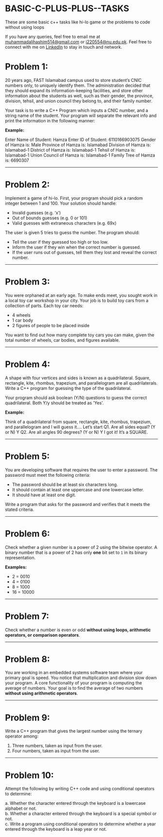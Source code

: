 # BASIC-C-PLUS-PLUS--TASKS
These are some basic c++ tasks like hi-lo game or the problems to code without using loops 

If you have any queries, feel free to email me at [muhammadalihashim514@gmail.com](mailto:muhammadalihashim514@gmail.com) or [i220554@nu.edu.pk](mailto:i220554@nu.edu.pk).
Feel free to connect with me on [LinkedIn](https://www.linkedin.com/in/muhammad-ali-hashim-5115882b4) to stay in touch and network.


# Problem 1:
20 years ago, FAST Islamabad campus used to store student’s CNIC numbers only, to uniquely identify them. The administration decided that they should expand its information-keeping facilities, and store other information about the students as well, such as their gender, the province, division, tehsil, and union council they belong to, and their family number.


Your task is to write a C++ Program which inputs a CNIC number, and a string name of the student. Your program will separate the relevant info and print the information in the following manner:

**Example:**

Enter Name of Student: Hamza
Enter ID of Student: 6110166903075
Gender of Hamza is: Male
Province of Hamza is: Islamabad
Division of Hamza is: Islamabad-1
District of Hamza is: Islamabad-1
Tehsil of Hamza is: Islamabad-1
Union Council of Hamza is: Islamabad-1
Family Tree of Hamza is: 6690307


---

# Problem 2:
Implement a game of hi-lo. First, your program should pick a random integer between 1 and 100. Your solution should handle:

- Invalid guesses (e.g. ‘x’)
- Out of bounds guesses (e.g. 0 or 101)
- Valid guesses with extraneous characters (e.g. 69x)

The user is given 5 tries to guess the number. The program should:

- Tell the user if they guessed too high or too low.
- Inform the user if they win when the correct number is guessed.
- If the user runs out of guesses, tell them they lost and reveal the correct number.

---

# Problem 3:
You were orphaned at an early age. To make ends meet, you sought work in a local toy car workshop in your city. Your job is to build toy cars from a collection of parts. Each toy car needs:
- 4 wheels
- 1 car body
- 2 figures of people to be placed inside

You want to find out how many complete toy cars you can make, given the total number of wheels, car bodies, and figures available.

---

# Problem 4:
A shape with four vertices and sides is known as a quadrilateral. Square, rectangle, kite, rhombus, trapezium, and parallelogram are all quadrilaterals. Write a C++ program for guessing the type of the quadrilateral. 

Your program should ask boolean (Y/N) questions to guess the correct quadrilateral. Both Y/y should be treated as 'Yes'.

**Example:**

Think of a quadrilateral from square, rectangle, kite, rhombus, trapezium, and parallelogram and I will guess it....
Let’s start
Q1. Are all sides equal? (Y or N) Y
Q2. Are all angles 90 degrees? (Y or N) Y
I got it! It’s a SQUARE.


---

# Problem 5:
You are developing software that requires the user to enter a password. The password must meet the following criteria:

- The password should be at least six characters long.
- It should contain at least one uppercase and one lowercase letter.
- It should have at least one digit.

Write a program that asks for the password and verifies that it meets the stated criteria.

---

# Problem 6:
Check whether a given number is a power of 2 using the bitwise operator. A binary number that is a power of 2 has only **one** bit set to `1` in its binary representation. 

**Examples:**
- 2 = 0010
- 4 = 0100
- 8 = 1000
- 16 = 10000

---

# Problem 7:
Check whether a number is even or odd **without using loops, arithmetic operators, or comparison operators**.

---

# Problem 8:
You are working in an embedded systems software team where your primary goal is speed. You notice that multiplication and division slow down your program. A core functionality of your program is computing the average of numbers. Your goal is to find the average of two numbers **without using arithmetic operators**.

---

# Problem 9:
Write a C++ program that gives the largest number using the ternary operator among:

1. Three numbers, taken as input from the user.
2. Four numbers, taken as input from the user.

---

# Problem 10:
Attempt the following by writing C++ code and using conditional operators to determine:

a. Whether the character entered through the keyboard is a lowercase alphabet or not.  
b. Whether a character entered through the keyboard is a special symbol or not.  
c. Write a program using conditional operators to determine whether a year entered through the keyboard is a leap year or not.

